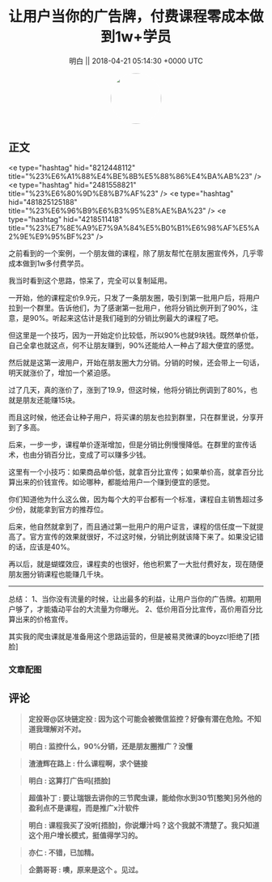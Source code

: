 <h1 align="center">让用户当你的广告牌，付费课程零成本做到1w&#43;学员</h1>




<p align="center">
    <a>明白 || 2018-04-21 05:14:30 &#43;0000 UTC</a>
</p>

<div align="center">
    <img src="https://images.zsxq.com/FjQmHspasTB6fS9i4Psn1Vi_tfMe?e=1590940799&amp;token=kIxbL07-8jAj8w1n4s9zv64FuZZNEATmlU_Vm6zD:G1ott7_PptRi18eZpfiMpU6xbzw=" width="100" height="100" style="border:1px solid;border-radius:50%; color:#ffffff"/>
</div>




## 正文

<div>
&lt;e type=&#34;hashtag&#34; hid=&#34;8212448112&#34; title=&#34;%23%E6%A1%88%E4%BE%8B%E5%88%86%E4%BA%AB%23&#34; /&gt; &lt;e type=&#34;hashtag&#34; hid=&#34;2481558821&#34; title=&#34;%23%E6%80%9D%E8%B7%AF%23&#34; /&gt; &lt;e type=&#34;hashtag&#34; hid=&#34;481825125188&#34; title=&#34;%23%E6%96%B9%E6%B3%95%E8%AE%BA%23&#34; /&gt; &lt;e type=&#34;hashtag&#34; hid=&#34;4218511418&#34; title=&#34;%23%E7%8E%A9%E7%9A%84%E5%B0%B1%E6%98%AF%E5%A2%9E%E9%95%BF%23&#34; /&gt;   

之前看到的一个案例，一个朋友做的课程，除了朋友帮忙在朋友圈宣传外，几乎零成本做到1w多付费学员。

我当时看到这个思路，惊呆了，完全可以复制延用。

一开始，他的课程定价9.9元，只发了一条朋友圈，吸引到第一批用户后，将用户拉到一个群里。告诉他们，为了感谢第一批用户，他将分销比例开到了90%，注意，是90%。听起来这估计是我们碰到的分销比例最大的课程了吧。

但这里是一个技巧，因为一开始定价比较低，所以90%也就9块钱。既然单价低，自己全拿也就这点，何不让朋友赚到，90%还能给人一种占了超大便宜的感觉。

然后就是这第一波用户，开始在朋友圈大力分销。分销的时候，还会带上一句话，明天就涨价了，增加一个紧迫感。

过了几天，真的涨价了，涨到了19.9，但这时候，他将分销比例调到了80%，也就是朋友还能赚15块。

而且这时候，他还会让种子用户，将买课的朋友也拉到群里，只在群里说，分享开到了多高。

后来，一步一步，课程单价逐渐增加，但是分销比例慢慢降低。在群里的宣传话术，也由分销百分比，变成了可以赚多少钱。

这里有一个小技巧：如果商品单价低，就拿百分比宣传；如果单价高，就拿百分比算出来的价钱宣传。如论哪种，都能给用户一个赚到便宜的感觉。

你们知道他为什么这么做，因为每个大的平台都有一个标准，课程自主销售超过多少份，就能拿到官方的推荐位。

后来，他自然就拿到了，而且通过第一批用户的用户证言，课程的信任度一下就提高了。官方宣传的效果就很好，不过这时候，分销比例就该降下来了。如果没记错的话，应该是40%。

再以后，就是蝴蝶效应，课程卖的也很好，他也积累了一大批付费好友，现在随便朋友圈分销课程也能赚几千块。

---------------------------------
总结：
1、当你没有流量的时候，让出最多的利益，让用户当你的广告牌。初期用户够了，才能撬动平台的大流量为你曝光。
2、低价用百分比宣传，高价用百分比算出来的价格宣传。

其实我的爬虫课就是准备用这个思路运营的，但是被易灵微课的boyzcl拒绝了[捂脸]
</div>

### 文章配图

<div class="image" align="center">

</div>


## 评论

<div align="left">
<div>

<blockquote >
<span> <strong>定投哥@区块链定投 : 因为这个可能会被微信监控？好像有潜在危险。不知道我理解对不对。 </strong></span>
</blockquote>

<blockquote >
<span> <strong>明白 : 监控什么，90%分销，还是朋友圈推广？没懂 </strong></span>
</blockquote>

<blockquote >
<span> <strong>渣渣辉在路上 : 什么课程啊，求个链接 </strong></span>
</blockquote>

<blockquote >
<span> <strong>明白 : 这算打广告吗[捂脸] </strong></span>
</blockquote>

<blockquote >
<span> <strong>超值补丁 : 要让瑞银去讲你的三节爬虫课，能给你水到30节[憨笑]另外他的盈利点不是课程，而是推广x汁软件 </strong></span>
</blockquote>

<blockquote >
<span> <strong>明白 : 课程我买了没听[捂脸]，你说爆汁吗？这个我就不清楚了。我只知道这个用户增长模式，挺值得学习的。 </strong></span>
</blockquote>

<blockquote >
<span> <strong>亦仁 : 不错，已加精。 </strong></span>
</blockquote>

<blockquote >
<span> <strong>企鹅哥哥 : 噢，原来是这个 。见过。 </strong></span>
</blockquote>

</div>
</div>